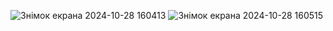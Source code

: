![Знімок екрана 2024-10-28 160413](https://github.com/user-attachments/assets/e6d2a2c1-a283-47ef-8c1a-ddd7fceb0006)
![Знімок екрана 2024-10-28 160515](https://github.com/user-attachments/assets/f79430fd-ca3a-47f4-a3da-1daef509119f)

